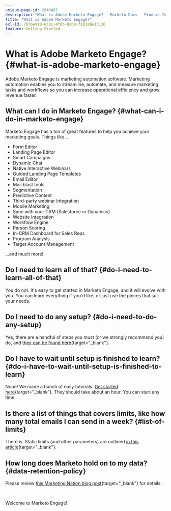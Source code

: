 ```yaml
---
unique-page-id: 2949467
description: "What is Adobe Marketo Engage? - Marketo Docs - Product Documentation"
title: "What is Adobe Marketo Engage?"
exl-id: 7b76e910-6c01-4fdb-8ab8-f6b1abe13136
feature: Getting Started
---
```

# What is Adobe Marketo Engage? {#what-is-adobe-marketo-engage}

Adobe Marketo Engage is marketing automation software. Marketing automation enables you to streamline, automate, and measure marketing tasks and workflows so you can increase operational efficiency and grow revenue faster.

## What can I do in Marketo Engage? {#what-can-i-do-in-marketo-engage}

Marketo Engage has a ton of great features to help you achieve your marketing goals. Things like...

* Form Editor
* Landing Page Editor
* Smart Campaigns
* Dynamic Chat
* Native Interactive Webinars
* Guided Landing Page Templates
* Email Editor
* Mail blast tools
* Segmentation
* Predictive Content
* Third-party webinar Integration
* Mobile Marketing
* Sync with your CRM (Salesforce or Dynamics)
* Website Integration
* Workflow Engine
* Person Scoring
* In-CRM Dashboard for Sales Reps
* Program Analysis
* Target Account Management

...and much more!

## Do I need to learn all of that? {#do-i-need-to-learn-all-of-that}

You do not. It's easy to get started in Marketo Engage, and it will evolve with you. You can learn everything if you'd like, or just use the pieces that suit your needs.

## Do I need to do any setup? {#do-i-need-to-do-any-setup}

Yes, there are a handful of steps you must (or we strongly recommend you) do, and [they can be found here](/help/marketo/getting-started/initial-setup/setup-steps.md){target="_blank"}.

## Do I have to wait until setup is finished to learn? {#do-i-have-to-wait-until-setup-is-finished-to-learn}

Nope! We made a bunch of easy tutorials. [Get started here](/help/marketo/getting-started/quick-wins/get-set-up-and-add-a-person.md){target="_blank"}. They should take about an hour. You can start any time.

## Is there a list of things that covers limits, like how many total emails I can send in a week? {#list-of-limits}

There is. Static limits (and other parameters) are outlined [in this article](https://helpx.adobe.com/legal/product-descriptions/adobe-marketo-engage---product-description.html#performance-guardrails){target="_blank"}.

## How long does Marketo hold on to my data? {#data-retention-policy}

Please review [this Marketing Nation blog post](https://nation.marketo.com/t5/knowledgebase/marketo-activities-data-retention-policy-overview-amp-faq/ta-p/250750){target="_blank"} for details.

<br>

Welcome to Marketo Engage!
